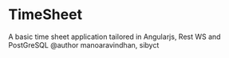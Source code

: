 # TimeSheet
A basic time sheet application tailored in Angularjs, Rest WS and PostGreSQL
@author manoaravindhan, sibyct
